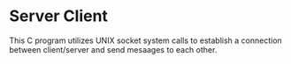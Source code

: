 # Server Client
This C program utilizes UNIX socket system calls to establish a connection between client/server and send mesaages to each other.
